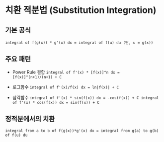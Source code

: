 # 치환 적분법 (Substitution Integration)

## 기본 공식
`
integral of f(g(x)) * g'(x) dx = integral of f(u) du (단, u = g(x))
`

## 주요 패턴

- Power Rule 결합
`
integral of f'(x) * [f(x)]^n dx = [f(x)]^(n+1)/(n+1) + C
`

- 로그함수
`
integral of f'(x)/f(x) dx = ln|f(x)| + C
`

- 삼각함수
`
integral of f'(x) * sin(f(x)) dx = -cos(f(x)) + C
integral of f'(x) * cos(f(x)) dx = sin(f(x)) + C
`

## 정적분에서의 치환
`
integral from a to b of f(g(x))*g'(x) dx = integral from g(a) to g(b) of f(u) du
`
